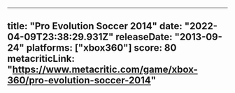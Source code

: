 
---
title: "Pro Evolution Soccer 2014"
date: "2022-04-09T23:38:29.931Z"
releaseDate: "2013-09-24"
platforms: ["xbox360"]
score: 80
metacriticLink: "https://www.metacritic.com/game/xbox-360/pro-evolution-soccer-2014"
---
